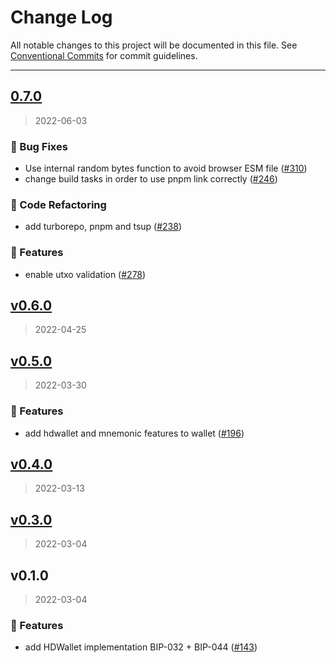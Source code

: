 # Change Log

All notable changes to this project will be documented in this file.
See [Conventional Commits](https://conventionalcommits.org) for commit guidelines.

---


<a name="0.7.0"></a>
## [0.7.0](https://github.com/FuelLabs/fuels-ts/compare/v0.6.0...0.7.0)

> 2022-06-03

### 🐞 Bug Fixes

* Use internal random bytes function to avoid browser ESM file ([#310](https://github.com/FuelLabs/fuels-ts/issues/310))
* change build tasks in order to use pnpm link correctly ([#246](https://github.com/FuelLabs/fuels-ts/issues/246))

### 📃 Code Refactoring

* add turborepo, pnpm and tsup ([#238](https://github.com/FuelLabs/fuels-ts/issues/238))

### 🚀 Features

* enable utxo validation ([#278](https://github.com/FuelLabs/fuels-ts/issues/278))


<a name="v0.6.0"></a>
## [v0.6.0](https://github.com/FuelLabs/fuels-ts/compare/v0.5.0...v0.6.0)

> 2022-04-25


<a name="v0.5.0"></a>
## [v0.5.0](https://github.com/FuelLabs/fuels-ts/compare/v0.4.0...v0.5.0)

> 2022-03-30

### 🚀 Features

* add hdwallet and mnemonic features to wallet ([#196](https://github.com/FuelLabs/fuels-ts/issues/196))


<a name="v0.4.0"></a>
## [v0.4.0](https://github.com/FuelLabs/fuels-ts/compare/v0.3.0...v0.4.0)

> 2022-03-13


<a name="v0.3.0"></a>
## [v0.3.0](https://github.com/FuelLabs/fuels-ts/compare/v0.1.0...v0.3.0)

> 2022-03-04


<a name="v0.1.0"></a>
## v0.1.0

> 2022-03-04

### 🚀 Features

* add HDWallet implementation BIP-032 + BIP-044 ([#143](https://github.com/FuelLabs/fuels-ts/issues/143))

